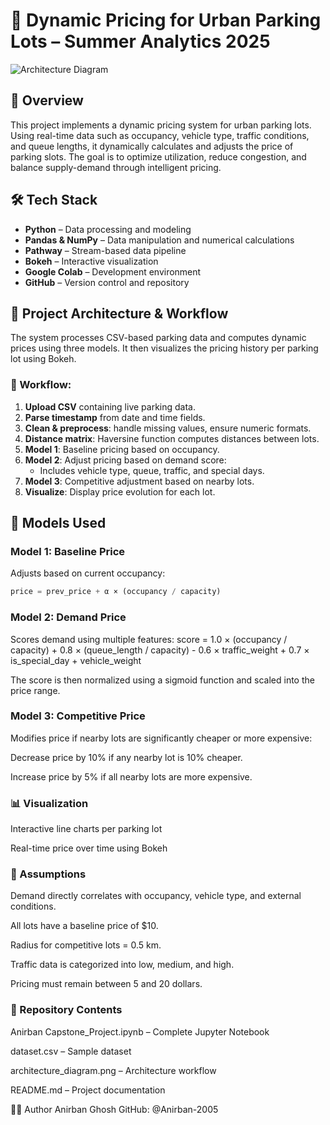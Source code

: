 # 🚗 Dynamic Pricing for Urban Parking Lots – Summer Analytics 2025

![Architecture Diagram](architecture_diagram.png)

## 📌 Overview

This project implements a dynamic pricing system for urban parking lots. Using real-time data such as occupancy, vehicle type, traffic conditions, and queue lengths, it dynamically calculates and adjusts the price of parking slots. The goal is to optimize utilization, reduce congestion, and balance supply-demand through intelligent pricing.

## 🛠 Tech Stack

- **Python** – Data processing and modeling
- **Pandas & NumPy** – Data manipulation and numerical calculations
- **Pathway** – Stream-based data pipeline
- **Bokeh** – Interactive visualization
- **Google Colab** – Development environment
- **GitHub** – Version control and repository

## 🧠 Project Architecture & Workflow

The system processes CSV-based parking data and computes dynamic prices using three models. It then visualizes the pricing history per parking lot using Bokeh.

### 🔄 Workflow:

1. **Upload CSV** containing live parking data.
2. **Parse timestamp** from date and time fields.
3. **Clean & preprocess**: handle missing values, ensure numeric formats.
4. **Distance matrix**: Haversine function computes distances between lots.
5. **Model 1**: Baseline pricing based on occupancy.
6. **Model 2**: Adjust pricing based on demand score:
   - Includes vehicle type, queue, traffic, and special days.
7. **Model 3**: Competitive adjustment based on nearby lots.
8. **Visualize**: Display price evolution for each lot.

## 🧮 Models Used

### Model 1: Baseline Price

Adjusts based on current occupancy:

```python
price = prev_price + α × (occupancy / capacity)
```
### Model 2: Demand Price
Scores demand using multiple features:
score = 1.0 × (occupancy / capacity) +
        0.8 × (queue_length / capacity) -
        0.6 × traffic_weight +
        0.7 × is_special_day +
        vehicle_weight

The score is then normalized using a sigmoid function and scaled into the price range.

### Model 3: Competitive Price
Modifies price if nearby lots are significantly cheaper or more expensive:

Decrease price by 10% if any nearby lot is 10% cheaper.

Increase price by 5% if all nearby lots are more expensive.

### 📊 Visualization
Interactive line charts per parking lot

Real-time price over time using Bokeh

### 🧾 Assumptions
Demand directly correlates with occupancy, vehicle type, and external conditions.

All lots have a baseline price of $10.

Radius for competitive lots = 0.5 km.

Traffic data is categorized into low, medium, and high.

Pricing must remain between 5 and 20 dollars.


### 📁 Repository Contents
Anirban Capstone_Project.ipynb – Complete Jupyter Notebook

dataset.csv – Sample dataset

architecture_diagram.png – Architecture workflow

README.md – Project documentation

👨‍💻 Author
Anirban Ghosh
GitHub: @Anirban-2005
